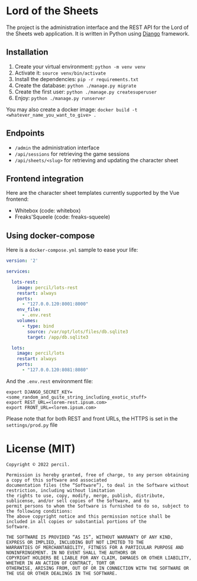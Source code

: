 # Lord of the Sheets

The project is the administration interface and the REST API for the Lord of the Sheets web application.
It is written in Python using [Django](https://www.djangoproject.com/) framework.

## Installation

1. Create your virtual environment: `python -m venv venv`
2. Activate it: `source venv/bin/activate`
3. Install the dependencies: `pip -r requirements.txt`
4. Create the database: `python ./manage.py migrate`
5. Create the first user: `python ./manage.py createsuperuser`
6. Enjoy: `python ./manage.py runserver`

You may also create a docker image: `docker build -t <whatever_name_you_want_to_give> .`

## Endpoints

- `/admin` the administration interface
- `/api/sessions` for retrieving the game sessions
- `/api/sheets/<slug>` for retrieving and updating the character sheet

## Frontend integration

Here are the character sheet templates currently supported by the Vue frontend:

- Whitebox (code: whitebox)
- Freaks'Squeele (code: freaks-squeele)

## Using docker-compose

Here is a `docker-compose.yml` sample to ease your life:

```yaml
version: '2'

services:

  lots-rest:
    image: percil/lots-rest
    restart: always
    ports:
      - "127.0.0.120:8001:8000"
    env_file:
      - .env.rest
    volumes:
      - type: bind
        source: /var/opt/lots/files/db.sqlite3
        target: /app/db.sqlite3

  lots:
    image: percil/lots
    restart: always
    ports:
      - "127.0.0.120:8081:8080"
```

And the `.env.rest` environment file:

```shell
export DJANGO_SECRET_KEY=<some_random_and_quite_string_including_exotic_stuff>
export REST_URL=<lorem-rest.ipsum.com>
export FRONT_URL=<lorem.ipsum.com>
```

Please note that for both REST and front URLs, the HTTPS is set in the `settings/prod.py` file

# License (MIT)

```
Copyright © 2022 percil.

Permission is hereby granted, free of charge, to any person obtaining a copy of this software and associated
documentation files (the “Software”), to deal in the Software without restriction, including without limitation
the rights to use, copy, modify, merge, publish, distribute, sublicense, and/or sell copies of the Software, and to
permit persons to whom the Software is furnished to do so, subject to the following conditions:
The above copyright notice and this permission notice shall be included in all copies or substantial portions of the
Software.

THE SOFTWARE IS PROVIDED “AS IS”, WITHOUT WARRANTY OF ANY KIND, EXPRESS OR IMPLIED, INCLUDING BUT NOT LIMITED TO THE
WARRANTIES OF MERCHANTABILITY, FITNESS FOR A PARTICULAR PURPOSE AND NONINFRINGEMENT. IN NO EVENT SHALL THE AUTHORS OR
COPYRIGHT HOLDERS BE LIABLE FOR ANY CLAIM, DAMAGES OR OTHER LIABILITY, WHETHER IN AN ACTION OF CONTRACT, TORT OR
OTHERWISE, ARISING FROM, OUT OF OR IN CONNECTION WITH THE SOFTWARE OR THE USE OR OTHER DEALINGS IN THE SOFTWARE.
```
